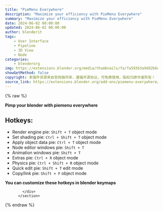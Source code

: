```yaml
---
title: "PieMenu Everywhere"
description: "Maximize your efficiency with PieMenu Everywhere"
summary: "Maximize your efficiency with PieMenu Everywhere"
date: 2024-06-02 00:00:00
updated: 2024-06-02 00:00:00
author: blenderit
tags: 
    - User Interface
    - Pipeline
    - 3D View
    - Node
categories:
    - blenderorg
img: https://extensions.blender.org/media/thumbnails/fa/fa593b3a9d92b6ec37db6065ca08422f498c97bf5195e30375160d4b77202efe_640x360.webp
showGetMethod: false
copyright: 本插件资源来自官网插件库，遵循开源协议，可免费使用，版权归原作者所有！
source_link: https://extensions.blender.org/add-ons/piemenu-everywhere/
---
```


{% raw %}
<section id="about" class="mt-3">
            <div class="box style-rich-text">
              <p><strong>Pimp your blender with piemenu everywhere</strong></p>
<h1>Hotkeys:</h1>
<ul>
<li>Render engine pie: <code>Shift + T</code> object mode</li>
<li>Set shading pie: <code>Ctrl + Shift + T</code> object mode</li>
<li>Apply object data pie: <code>Ctrl + T</code> object mode</li>
<li>Node editor windows pie: <code>Shift + T</code></li>
<li>Animation windows pie: <code>Shift + T</code></li>
<li>Extras pie: <code>Ctrl + R</code> object mode</li>
<li>Physics pie: <code>Ctrl + Shift + R</code> object mode</li>
<li>Quick edit pie: <code>Shift + T</code> edit mode</li>
<li>Copy/link pie: <code>Shift + F</code> object mode</li>
</ul>
<p><strong>You can customize these hotkeys in blender keymaps</strong></p>

            </div>
          </section>
<div style="display: none">blenderorg</div>
{% endraw %}